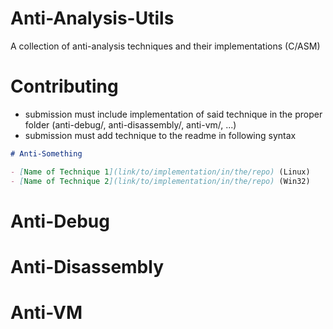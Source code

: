 # Anti-Analysis-Utils
A collection of anti-analysis techniques and their implementations (C/ASM)

# Contributing

- submission must include implementation of said technique in the proper folder (anti-debug/, anti-disassembly/, anti-vm/, ...)
- submission must add technique to the readme in following syntax

```md
# Anti-Something

- [Name of Technique 1](link/to/implementation/in/the/repo) (Linux)
- [Name of Technique 2](link/to/implementation/in/the/repo) (Win32)

```

# Anti-Debug

# Anti-Disassembly

# Anti-VM

